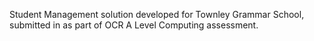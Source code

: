 Student Management solution developed for Townley Grammar School, submitted in as part of OCR A Level Computing assessment.
